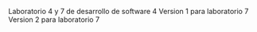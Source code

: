 Laboratorio 4 y 7 de desarrollo de software 4
Version 1 para laboratorio 7
Version 2 para laboratorio 7
